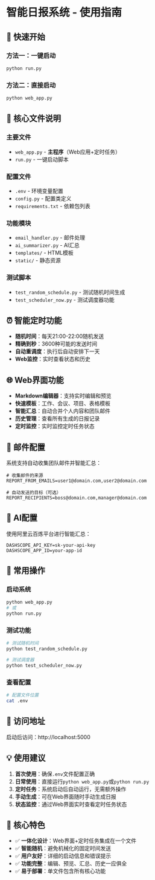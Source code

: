 # 智能日报系统 - 使用指南

## 🚀 快速开始

### 方法一：一键启动
```bash
python run.py
```

### 方法二：直接启动
```bash
python web_app.py
```

## 📁 核心文件说明

### 主要文件
- `web_app.py` - **主程序**（Web应用+定时任务）
- `run.py` - 一键启动脚本

### 配置文件
- `.env` - 环境变量配置
- `config.py` - 配置类定义
- `requirements.txt` - 依赖包列表

### 功能模块
- `email_handler.py` - 邮件处理
- `ai_summarizer.py` - AI汇总
- `templates/` - HTML模板
- `static/` - 静态资源

### 测试脚本
- `test_random_schedule.py` - 测试随机时间生成
- `test_scheduler_now.py` - 测试调度器功能

## ⏰ 智能定时功能

- **随机时间**：每天21:00-22:00随机发送
- **精确到秒**：3600种可能的发送时间
- **自动重调度**：执行后自动安排下一天
- **Web监控**：实时查看状态和历史

## 🌐 Web界面功能

- **Markdown编辑器**：支持实时编辑和预览
- **快速模板**：工作、会议、项目、表格模板
- **智能汇总**：自动合并个人内容和团队邮件
- **历史管理**：查看所有生成的日报记录
- **定时监控**：实时监控定时任务状态

## 📧 邮件配置

系统支持自动收集团队邮件并智能汇总：

```env
# 收集邮件的来源
REPORT_FROM_EMAILS=user1@domain.com,user2@domain.com

# 自动发送的目标（可选）
REPORT_RECIPIENTS=boss@domain.com,manager@domain.com
```

## 🤖 AI配置

使用阿里云百炼平台进行智能汇总：

```env
DASHSCOPE_API_KEY=sk-your-api-key
DASHSCOPE_APP_ID=your-app-id
```

## 🔧 常用操作

### 启动系统
```bash
python web_app.py
# 或
python run.py
```

### 测试功能
```bash
# 测试随机时间
python test_random_schedule.py

# 测试调度器
python test_scheduler_now.py
```

### 查看配置
```bash
# 配置文件位置
cat .env
```

## 📱 访问地址

启动后访问：http://localhost:5000

## 💡 使用建议

1. **首次使用**：确保`.env`文件配置正确
2. **日常使用**：直接运行`python web_app.py`或`python run.py`
3. **定时任务**：系统启动后自动运行，无需额外操作
4. **手动生成**：可在Web界面随时手动生成日报
5. **状态监控**：通过Web界面实时查看定时任务状态

## 🎯 核心特色

- ✅ **一体化设计**：Web界面+定时任务集成在一个文件
- ✅ **智能随机**：避免机械化的固定时间发送
- ✅ **用户友好**：详细的启动信息和错误提示
- ✅ **功能完整**：编辑、预览、汇总、历史一应俱全
- ✅ **易于部署**：单文件包含所有核心功能 